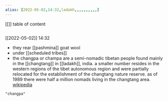 ```yaml
---
alias: [2022-05-02,14:32,ladakh,,,,,,,,,,]
---
```

[[]]
table of content
```toc
```

[[2022-05-02]] 14:32
- they rear [[pashmina]] goat wool
- under [[scheduled tribes]]
- the changpa or champa are a semi-nomadic tibetan people found mainly in the [[changtang]] in [[ladakh]], india. a smaller number resides in the western regions of the tibet autonomous region and were partially relocated for the establishment of the changtang nature reserve. as of 1989 there were half a million nomads living in the changtang area.
[wikipedia](https://en.wikipedia.org/wiki/changpa)
```query
"changpa"
```